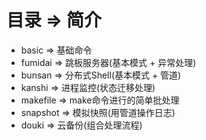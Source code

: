 # 目录 => 简介
* basic => 基础命令
* fumidai => 跳板服务器(基本模式 + 异常处理)
* bunsan => 分布式Shell(基本模式 + 管道)
* kanshi => 进程监控(状态迁移处理)
* makefile => make命令进行的简单批处理
* snapshot => 模拟快照(用管道操作日志)
* douki => 云备份(组合处理流程)
